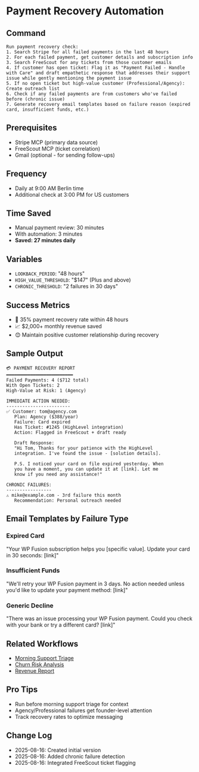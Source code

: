 # Payment Recovery Automation

## Command
```
Run payment recovery check:
1. Search Stripe for all failed payments in the last 48 hours
2. For each failed payment, get customer details and subscription info
3. Search FreeScout for any tickets from those customer emails
4. If customer has open ticket: Flag it as "Payment Failed - Handle with Care" and draft empathetic response that addresses their support issue while gently mentioning the payment issue
5. If no open ticket but high-value customer (Professional/Agency): Create outreach list
6. Check if any failed payments are from customers who've failed before (chronic issue)
7. Generate recovery email templates based on failure reason (expired card, insufficient funds, etc.)
```

## Prerequisites
- Stripe MCP (primary data source)
- FreeScout MCP (ticket correlation)
- Gmail (optional - for sending follow-ups)

## Frequency
- Daily at 9:00 AM Berlin time
- Additional check at 3:00 PM for US customers

## Time Saved
- Manual payment review: 30 minutes
- With automation: 3 minutes
- **Saved: 27 minutes daily**

## Variables
- `LOOKBACK_PERIOD`: "48 hours"
- `HIGH_VALUE_THRESHOLD`: "$147" (Plus and above)
- `CHRONIC_THRESHOLD`: "2 failures in 30 days"

## Success Metrics
- 🎯 35% payment recovery rate within 48 hours
- 📈 $2,000+ monthly revenue saved
- 😊 Maintain positive customer relationship during recovery

## Sample Output
```
💳 PAYMENT RECOVERY REPORT
━━━━━━━━━━━━━━━━━━━━━━━━━
Failed Payments: 4 ($712 total)
With Open Tickets: 2
High-Value at Risk: 1 (Agency)

IMMEDIATE ACTION NEEDED:
------------------------
✅ Customer: tom@agency.com
   Plan: Agency ($388/year)
   Failure: Card expired
   Has Ticket: #1245 (HighLevel integration)
   Action: Flagged in FreeScout + draft ready
   
   Draft Response:
   "Hi Tom, Thanks for your patience with the HighLevel 
   integration. I've found the issue - [solution details].
   
   P.S. I noticed your card on file expired yesterday. When 
   you have a moment, you can update it at [link]. Let me 
   know if you need any assistance!"

CHRONIC FAILURES:
-----------------
⚠️ mike@example.com - 3rd failure this month
   Recommendation: Personal outreach needed
```

## Email Templates by Failure Type

### Expired Card
"Your WP Fusion subscription helps you [specific value]. Update your card in 30 seconds: [link]"

### Insufficient Funds  
"We'll retry your WP Fusion payment in 3 days. No action needed unless you'd like to update your payment method: [link]"

### Generic Decline
"There was an issue processing your WP Fusion payment. Could you check with your bank or try a different card? [link]"

## Related Workflows
- [Morning Support Triage](./morning-triage.md)
- [Churn Risk Analysis](../monthly/churn-analysis.md)
- [Revenue Report](../weekly/revenue-report.md)

## Pro Tips
- Run before morning support triage for context
- Agency/Professional failures get founder-level attention
- Track recovery rates to optimize messaging

## Change Log
- 2025-08-16: Created initial version
- 2025-08-16: Added chronic failure detection
- 2025-08-16: Integrated FreeScout ticket flagging
